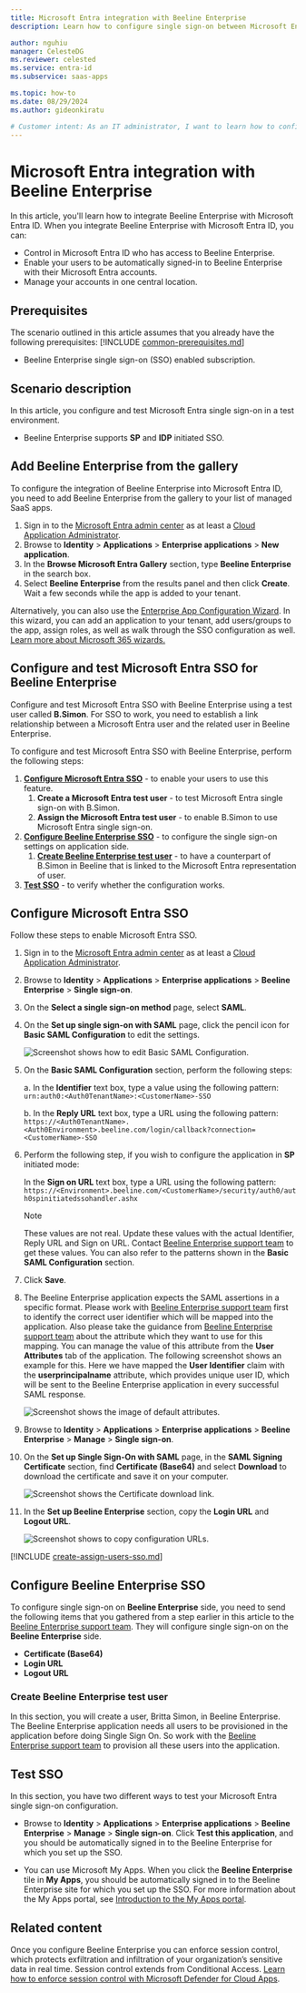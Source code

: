 ```yaml
---
title: Microsoft Entra integration with Beeline Enterprise
description: Learn how to configure single sign-on between Microsoft Entra ID and Beeline Enterprise.

author: nguhiu
manager: CelesteDG
ms.reviewer: celested
ms.service: entra-id
ms.subservice: saas-apps

ms.topic: how-to
ms.date: 08/29/2024
ms.author: gideonkiratu

# Customer intent: As an IT administrator, I want to learn how to configure single sign-on between Microsoft Entra ID and Beeline Enterprise so that I can control who has access to Beeline Enterprise, enable automatic sign-in with Microsoft Entra accounts, and manage my accounts in one central location.
---
```

# Microsoft Entra integration with Beeline Enterprise

In this article,  you'll learn how to integrate Beeline Enterprise with Microsoft Entra ID. When you integrate Beeline Enterprise with Microsoft Entra ID, you can:

* Control in Microsoft Entra ID who has access to Beeline Enterprise.
* Enable your users to be automatically signed-in to Beeline Enterprise with their Microsoft Entra accounts.
* Manage your accounts in one central location.

## Prerequisites
The scenario outlined in this article assumes that you already have the following prerequisites:
[!INCLUDE [common-prerequisites.md](~/identity/saas-apps/includes/common-prerequisites.md)]
* Beeline Enterprise single sign-on (SSO) enabled subscription.

## Scenario description

In this article,  you configure and test Microsoft Entra single sign-on in a test environment.

* Beeline Enterprise supports **SP** and **IDP** initiated SSO.

## Add Beeline Enterprise from the gallery

To configure the integration of Beeline Enterprise into Microsoft Entra ID, you need to add Beeline Enterprise from the gallery to your list of managed SaaS apps.

1. Sign in to the [Microsoft Entra admin center](https://entra.microsoft.com) as at least a [Cloud Application Administrator](~/identity/role-based-access-control/permissions-reference.md#cloud-application-administrator).
1. Browse to **Identity** > **Applications** > **Enterprise applications** > **New application**.
1. In the **Browse Microsoft Entra Gallery** section, type **Beeline Enterprise** in the search box.
1. Select **Beeline Enterprise** from the results panel and then click **Create**. Wait a few seconds while the app is added to your tenant.

 Alternatively, you can also use the [Enterprise App Configuration Wizard](https://portal.office.com/AdminPortal/home?Q=Docs#/azureadappintegration). In this wizard, you can add an application to your tenant, add users/groups to the app, assign roles, as well as walk through the SSO configuration as well. [Learn more about Microsoft 365 wizards.](/microsoft-365/admin/misc/azure-ad-setup-guides)

<a name='configure-and-test-azure-ad-sso-for-beeline'></a>

## Configure and test Microsoft Entra SSO for Beeline Enterprise

Configure and test Microsoft Entra SSO with Beeline Enterprise using a test user called **B.Simon**. For SSO to work, you need to establish a link relationship between a Microsoft Entra user and the related user in Beeline Enterprise.

To configure and test Microsoft Entra SSO with Beeline Enterprise, perform the following steps:

1. **[Configure Microsoft Entra SSO](#configure-azure-ad-sso)** - to enable your users to use this feature.
    1. **Create a Microsoft Entra test user** - to test Microsoft Entra single sign-on with B.Simon.
    1. **Assign the Microsoft Entra test user** - to enable B.Simon to use Microsoft Entra single sign-on.
1. **[Configure Beeline Enterprise SSO](#configure-beeline-enterprise-sso)** - to configure the single sign-on settings on application side.
    1. **[Create Beeline Enterprise test user](#create-beeline-enterprise-test-user)** - to have a counterpart of B.Simon in Beeline that is linked to the Microsoft Entra representation of user.
1. **[Test SSO](#test-sso)** - to verify whether the configuration works.

<a name='configure-azure-ad-sso'></a>

## Configure Microsoft Entra SSO

Follow these steps to enable Microsoft Entra SSO.

1. Sign in to the [Microsoft Entra admin center](https://entra.microsoft.com) as at least a [Cloud Application Administrator](~/identity/role-based-access-control/permissions-reference.md#cloud-application-administrator).
1. Browse to **Identity** > **Applications** > **Enterprise applications** > **Beeline Enterprise** > **Single sign-on**.
1. On the **Select a single sign-on method** page, select **SAML**.
1. On the **Set up single sign-on with SAML** page, click the pencil icon for **Basic SAML Configuration** to edit the settings.

   ![Screenshot shows how to edit Basic SAML Configuration.](common/edit-urls.png "Basic Configuration")

1. On the **Basic SAML Configuration** section, perform the following steps:

    a. In the **Identifier** text box, type a value using the following pattern:
    `urn:auth0:<Auth0TenantName>:<CustomerName>-SSO`

    b. In the **Reply URL** text box, type a URL using the following pattern: 
    `https://<Auth0TenantName>.<Auth0Environment>.beeline.com/login/callback?connection=<CustomerName>-SSO`

1. Perform the following step, if you wish to configure the application in **SP** initiated mode:

    In the **Sign on URL** text box, type a URL using the following pattern:
    `https://<Environment>.beeline.com/<CustomerName>/security/auth0/auth0spinitiatedssohandler.ashx`

    > [!NOTE]
    > These values are not real. Update these values with the actual Identifier, Reply URL and Sign on URL. Contact [Beeline Enterprise support team](mailto:support@beeline.com) to get these values. You can also refer to the patterns shown in the **Basic SAML Configuration** section.

1. Click **Save**.

1. The Beeline Enterprise application expects the SAML assertions in a specific format. Please work with [Beeline Enterprise support team](mailto:support@beeline.com) first to identify the correct user identifier which will be mapped into the application. Also please take the guidance from [Beeline Enterprise support team](mailto:support@beeline.com) about the attribute which they want to use for this mapping. You can manage the value of this attribute from the **User Attributes** tab of the application. The following screenshot shows an example for this. Here we have mapped the **User Identifier** claim with the **userprincipalname** attribute, which provides unique user ID, which will be sent to the Beeline Enterprise application in every successful SAML response.

    ![Screenshot shows the image of default attributes.](common/edit-attribute.png "Image")

1. Browse to **Identity** > **Applications** > **Enterprise applications** > **Beeline Enterprise** > **Manage** > **Single sign-on**.
1. On the **Set up Single Sign-On with SAML** page, in the **SAML Signing Certificate** section, find **Certificate (Base64)** and select **Download** to download the certificate and save it on your computer.

	![Screenshot shows the Certificate download link.](common/certificatebase64.png "Certificate")

1. In the **Set up Beeline Enterprise** section, copy the **Login URL** and **Logout URL**.
    
    ![Screenshot shows to copy configuration URLs.](common/copy-configuration-urls.png "Metadata")

<a name='create-an-azure-ad-test-user'></a>

[!INCLUDE [create-assign-users-sso.md](~/identity/saas-apps/includes/create-assign-users-sso.md)]

## Configure Beeline Enterprise SSO

To configure single sign-on on **Beeline Enterprise** side, you need to send the following items that you gathered from a step earlier in this article to the [Beeline Enterprise support team](mailto:support@beeline.com). They will configure single sign-on on the **Beeline Enterprise** side.

* **Certificate (Base64)**
* **Login URL**
* **Logout URL**

### Create Beeline Enterprise test user

In this section, you will create a user, Britta Simon, in Beeline Enterprise. The Beeline Enterprise application needs all users to be provisioned in the application before doing Single Sign On. So work with the [Beeline Enterprise support team](mailto:support@beeline.com) to provision all these users into the application.

## Test SSO

In this section, you have two different ways to test your Microsoft Entra single sign-on configuration.

* Browse to **Identity** > **Applications** > **Enterprise applications** > **Beeline Enterprise** > **Manage** > **Single sign-on**. Click **Test this application**, and you should be automatically signed in to the Beeline Enterprise for which you set up the SSO.

* You can use Microsoft My Apps. When you click the **Beeline Enterprise** tile in **My Apps**, you should be automatically signed in to the Beeline Enterprise site for which you set up the SSO. For more information about the My Apps portal, see [Introduction to the My Apps portal](https://support.microsoft.com/account-billing/sign-in-and-start-apps-from-the-my-apps-portal-2f3b1bae-0e5a-4a86-a33e-876fbd2a4510).

## Related content

Once you configure Beeline Enterprise you can enforce session control, which protects exfiltration and infiltration of your organization’s sensitive data in real time. Session control extends from Conditional Access. [Learn how to enforce session control with Microsoft Defender for Cloud Apps](/cloud-app-security/proxy-deployment-aad).